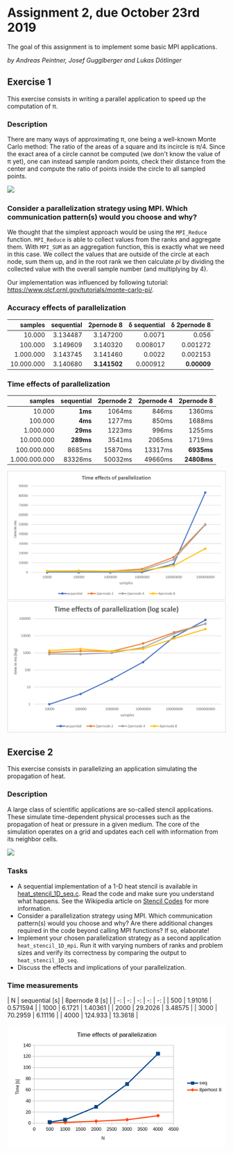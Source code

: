 # Assignment 2, due October 23rd 2019

The goal of this assignment is to implement some basic MPI applications.

*by Andreas Peintner, Josef Gugglberger and Lukas Dötlinger*

## Exercise 1

This exercise consists in writing a parallel application to speed up the computation of π.

### Description

There are many ways of approximating π, one being a well-known Monte Carlo method: The ratio of the areas of a square and its incircle is π/4. Since the exact area of a circle cannot be computed (we don't know the value of π yet), one can instead sample random points, check their distance from the center and compute the ratio of points inside the circle to all sampled points.

<img src="https://upload.wikimedia.org/wikipedia/commons/2/20/MonteCarloIntegrationCircle.svg" width="40%">

### Consider a parallelization strategy using MPI. Which communication pattern(s) would you choose and why?

We thought that the simplest approach would be using the `MPI_Reduce` function. `MPI_Reduce` is able to collect values from the ranks and aggregate them. With `MPI_SUM` as an aggregation function, this is exactly what we need in this case. We collect the values that are outside of the circle at each node, sum them up, and in the root rank we then calculate *pi* by dividing the collected value with the overall sample number (and multiplying by 4).

Our implementation was influenced by following tutorial: https://www.olcf.ornl.gov/tutorials/monte-carlo-pi/.

### Accuracy effects of parallelization

| samples | sequential | 2pernode 8 | δ sequential | δ 2pernode 8 |
| -: | -: | -: | -: | -: |
| 10.000 | 3.134487 | 3.147200 | 0.0071 | 0.056 |
| 100.000 | 3.149609 | 3.140320 | 0.008017 | 0.001272 |
| 1.000.000 | 3.143745 | 3.141460 | 0.0022 | 0.002153 |
| 10.000.000 | 3.140680 | **3.141502** | 0.000912 | **0.00009** |

### Time effects of parallelization

| samples | sequential | 2pernode 2 | 2pernode 4 | 2pernode 8 |
| -: | -: | -: | -: | -: |
| 10.000 | **1ms** | 1064ms | 846ms | 1360ms |
| 100.000 | **4ms** | 1277ms | 850ms | 1688ms |
| 1.000.000 | **29ms** | 1223ms | 996ms | 1255ms |
| 10.000.000 | **289ms** | 3541ms | 2065ms | 1719ms |
| 100.000.000 | 8685ms | 15870ms | 13317ms | **6935ms** |
| 1.000.000.000 | 83326ms | 50032ms | 49660ms | **24808ms** |

![](img/pi_time.png)
![](img/pi_time_log.png)

## Exercise 2

This exercise consists in parallelizing an application simulating the propagation of heat.

### Description

A large class of scientific applications are so-called stencil applications. These simulate time-dependent physical processes such as the propagation of heat or pressure in a given medium. The core of the simulation operates on a grid and updates each cell with information from its neighbor cells.

<img src="https://upload.wikimedia.org/wikipedia/commons/e/ec/2D_von_Neumann_Stencil.svg" width="40%">

### Tasks

- A sequential implementation of a 1-D heat stencil is available in [heat_stencil_1D_seq.c](heat_stencil_1D/heat_stencil_1D_seq.c). Read the code and make sure you understand what happens. See the Wikipedia article on [Stencil Codes](https://en.wikipedia.org/wiki/Stencil_code) for more information.
- Consider a parallelization strategy using MPI. Which communication pattern(s) would you choose and why? Are there additional changes required in the code beyond calling MPI functions? If so, elaborate!
- Implement your chosen parallelization strategy as a second application `heat_stencil_1D_mpi`. Run it with varying numbers of ranks and problem sizes and verify its correctness by comparing the output to `heat_stencil_1D_seq`.
- Discuss the effects and implications of your parallelization.


### Time measurements

| N | sequential [s] | 8pernode 8 [s] |
| -: | -: | -: | -: | -: |
| 500 | 1.91016 | 0.571594 |
| 1000 | 6.1721 | 1.40361 |
| 2000 | 29.2026 | 3.48575 |
| 3000 | 70.2959 | 6.11116 |
| 4000 | 124.933 | 13.3618 |

![](img/heat_time.png)

